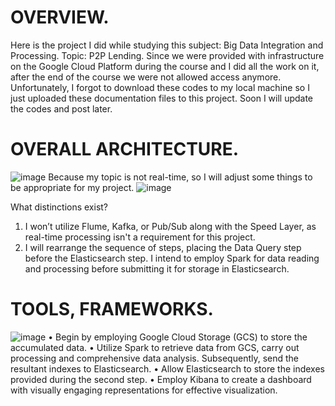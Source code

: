 # OVERVIEW.
Here is the project I did while studying this subject: Big Data Integration and Processing.
Topic: P2P Lending.
Since we were provided with infrastructure on the Google Cloud Platform during the course and I did all the work on it, after the end of the course we were not allowed access anymore. Unfortunately, I forgot to download these codes to my local machine so I just uploaded these documentation files to this project. Soon I will update the codes and post later.

# OVERALL ARCHITECTURE.
![image](https://github.com/adventurouscricket/p2p_lending_with_GCP/assets/19631259/6c42f697-15b9-420d-a8d2-fb294fe43d28)
Because my topic is not real-time, so I will adjust some things to be appropriate for my project.
![image](https://github.com/adventurouscricket/p2p_lending_with_GCP/assets/19631259/05db203c-1693-4ede-a424-04226a9cf64e)

What distinctions exist?
1.	I won’t utilize Flume, Kafka, or Pub/Sub along with the Speed Layer, as real-time processing isn't a requirement for this project.
2.	I will rearrange the sequence of steps, placing the Data Query step before the Elasticsearch step. I intend to employ Spark for data reading and processing before submitting it for storage in Elasticsearch.

# TOOLS, FRAMEWORKS.
![image](https://github.com/adventurouscricket/p2p_lending_with_GCP/assets/19631259/cc028ec5-93b6-4976-ac5d-35c40a9cde11)
•	Begin by employing Google Cloud Storage (GCS) to store the accumulated data.
•	Utilize Spark to retrieve data from GCS, carry out processing and comprehensive data analysis. Subsequently, send the resultant indexes to Elasticsearch.
•	Allow Elasticsearch to store the indexes provided during the second step.
•	Employ Kibana to create a dashboard with visually engaging representations for effective visualization.


